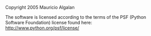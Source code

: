 Copyright 2005 Mauricio Algalan

The software is licensed according to the terms of the PSF (Python Software Foundation) license found here: http://www.python.org/psf/license/